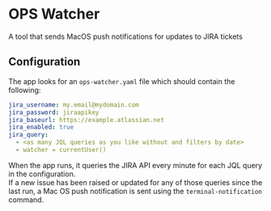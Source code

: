 # OPS Watcher
A tool that sends MacOS push notifications for updates to JIRA tickets

## Configuration
The app looks for an `ops-watcher.yaml` file which should contain the following:
```yaml
jira_username: my.email@mydomain.com
jira_password: jiraapikey
jira_baseurl: https://example.atlassian.net
jira_enabled: true
jira_query:
  - <as many JQL queries as you like without and filters by date>
  - watcher = currentUser()
```

When the app runs, it queries the JIRA API every minute for each JQL query in the configuration.  
If a new issue has been raised or updated for any of those queries since the last run, a Mac OS push notification is sent using the `terminal-notification` command.
